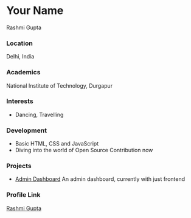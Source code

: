# Your Name
Rashmi Gupta

### Location

Delhi, India 

### Academics

National Institute of Technology, Durgapur

### Interests

- Dancing, Travelling

### Development

- Basic HTML, CSS and JavaScript
- Diving into the world of Open Source Contribution now

### Projects

- [Admin Dashboard](https://github.com/abhaygawade/showmodaldialog) An admin dashboard, currently with just frontend

### Profile Link

[Rashmi Gupta](https://github.com/rashmi-dgp)